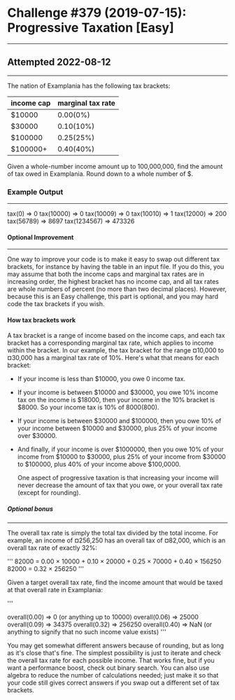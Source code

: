 # Challenge #379 (2019-07-15): Progressive Taxation [Easy]

----

## Attempted 2022-08-12

----

The nation of Examplania has the following tax brackets:

income cap | marginal tax rate
-----------|------------------
$10000     | 0.00(0%)
$30000     | 0.10(10%)
$100000    | 0.25(25%)
$100000+   | 0.40(40%)

Given a whole-number income amount up to 100,000,000, find the amount of tax
owed in Examplania. Round down to a whole number of $.

### Example Output

----
tax(0) => 0
tax(10000) => 0
tax(10009) => 0
tax(10010) => 1
tax(12000) => 200
tax(56789) => 8697
tax(1234567) => 473326

#### Optional Improvement

----
One way to improve your code is to make it easy to swap out different tax brackets, for instance by having the table in an input file. If you do this, you may assume that both the income caps and marginal tax rates are in increasing order, the highest bracket has no income cap, and all tax rates are whole numbers of percent (no more than two decimal places).
However, because this is an Easy challenge, this part is optional, and you may hard code the tax brackets if you wish.

#### How tax brackets work

A tax bracket is a range of income based on the income caps, and each tax bracket has a corresponding marginal tax rate, which applies to income within the bracket. In our example, the tax bracket for the range ¤10,000 to ¤30,000 has a marginal tax rate of 10%. Here's what that means for each bracket:
* If your income is less than $10000, you owe 0 income tax.
* If your income is between $10000 and $30000, you owe 10% income tax on the
  income is $18000, then your income in the 10% bracket is $8000. So your income
  tax is 10% of $8000 ($800).
* If your income is between $30000 and $100000, then you owe 10% of your income
  between $10000 and $30000, plus 25% of your income over $30000.
* And finally, if your income is over $1000000, then you owe 10% of your income
  from $10000 to $30000, plus 25% of your income from $30000 to $100000, plus
  40% of your income above $100,0000.

  One aspect of progressive taxation is that increasing your income will never decrease the amount of tax that you owe, or your overall tax rate (except for rounding).

##### Optional bonus

----
The overall tax rate is simply the total tax divided by the total income. For example, an income of ¤256,250 has an overall tax of ¤82,000, which is an overall tax rate of exactly 32%:

'''
82000 = 0.00 × 10000 + 0.10 × 20000 + 0.25 × 70000 + 0.40 × 156250
82000 = 0.32 × 256250
'''

Given a target overall tax rate, find the income amount that would be taxed at that overall rate in Examplania:

'''

overall(0.00) => 0 (or anything up to 10000)
overall(0.06) => 25000
overall(0.09) => 34375
overall(0.32) => 256250
overall(0.40) => NaN (or anything to signify that no such income value exists)
'''

You may get somewhat different answers because of rounding, but as long as it's close that's fine.
The simplest possibility is just to iterate and check the overall tax rate for each possible income. That works fine, but if you want a performance boost, check out binary search. You can also use algebra to reduce the number of calculations needed; just make it so that your code still gives correct answers if you swap out a different set of tax brackets.


